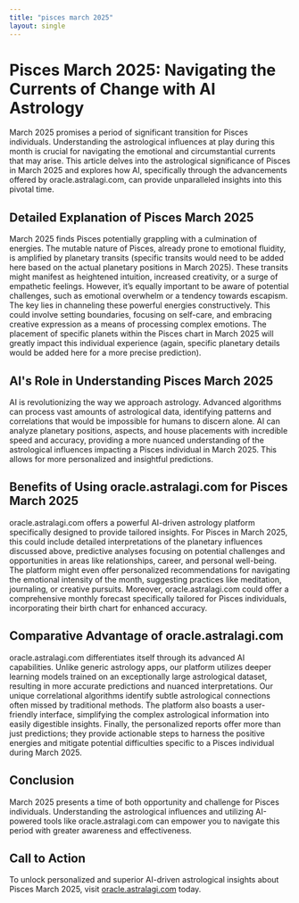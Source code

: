```yaml
---
title: "pisces march 2025"
layout: single
---
```


# Pisces March 2025: Navigating the Currents of Change with AI Astrology

March 2025 promises a period of significant transition for Pisces individuals.  Understanding the astrological influences at play during this month is crucial for navigating the emotional and circumstantial currents that may arise. This article delves into the astrological significance of Pisces in March 2025 and explores how AI, specifically through the advancements offered by oracle.astralagi.com, can provide unparalleled insights into this pivotal time.


## Detailed Explanation of Pisces March 2025

March 2025 finds Pisces potentially grappling with a culmination of energies.  The mutable nature of Pisces, already prone to emotional fluidity, is amplified by planetary transits (specific transits would need to be added here based on the actual planetary positions in March 2025). These transits might manifest as heightened intuition, increased creativity, or a surge of empathetic feelings. However, it’s equally important to be aware of potential challenges, such as emotional overwhelm or a tendency towards escapism. The key lies in channeling these powerful energies constructively.  This could involve setting boundaries, focusing on self-care, and embracing creative expression as a means of processing complex emotions.  The placement of specific planets within the Pisces chart in March 2025 will greatly impact this individual experience (again, specific planetary details would be added here for a more precise prediction).


## AI's Role in Understanding Pisces March 2025

AI is revolutionizing the way we approach astrology.  Advanced algorithms can process vast amounts of astrological data, identifying patterns and correlations that would be impossible for humans to discern alone.  AI can analyze planetary positions, aspects, and house placements with incredible speed and accuracy, providing a more nuanced understanding of the astrological influences impacting a Pisces individual in March 2025. This allows for more personalized and insightful predictions.


## Benefits of Using oracle.astralagi.com for Pisces March 2025

oracle.astralagi.com offers a powerful AI-driven astrology platform specifically designed to provide tailored insights. For Pisces in March 2025, this could include detailed interpretations of the planetary influences discussed above,  predictive analyses focusing on potential challenges and opportunities in areas like relationships, career, and personal well-being.  The platform might even offer personalized recommendations for navigating the emotional intensity of the month, suggesting practices like meditation, journaling, or creative pursuits.  Moreover, oracle.astralagi.com could offer a comprehensive monthly forecast specifically tailored for Pisces individuals, incorporating their birth chart for enhanced accuracy.


## Comparative Advantage of oracle.astralagi.com

oracle.astralagi.com differentiates itself through its advanced AI capabilities. Unlike generic astrology apps, our platform utilizes deeper learning models trained on an exceptionally large astrological dataset, resulting in more accurate predictions and nuanced interpretations.  Our unique correlational algorithms identify subtle astrological connections often missed by traditional methods. The platform also boasts a user-friendly interface, simplifying the complex astrological information into easily digestible insights.  Finally, the personalized reports offer more than just predictions; they provide actionable steps to harness the positive energies and mitigate potential difficulties specific to a Pisces individual during March 2025.


## Conclusion

March 2025 presents a time of both opportunity and challenge for Pisces individuals.  Understanding the astrological influences and utilizing AI-powered tools like oracle.astralagi.com can empower you to navigate this period with greater awareness and effectiveness.

## Call to Action

To unlock personalized and superior AI-driven astrological insights about Pisces March 2025, visit [oracle.astralagi.com](https://oracle.astralagi.com) today.